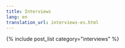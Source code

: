 ```yaml
---
title: Interviews
lang: en
translation_url: interviews-es.html
---
```


{% include post_list category="interviews" %}
